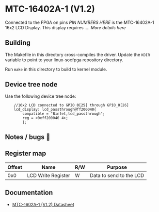# MTC-16402A-1 (V1.2)

Connected to the FPGA on pins *PIN NUMBERS HERE* is the MTC-16402A-1 16x2 LCD Display. This display requires *.... More details here*

## Building

The Makefile in this directory cross-compiles the driver. Update the `KDIR` variable to point to your linux-socfpga repository directory.

Run `make` in this directory to build to kernel module.

## Device tree node

Use the following device tree node:
```devicetree
    //16x2 LCD connected to GPIO_0[25] through GPIO_0[26]
    lcd_display: lcd_passthrough@ff200040{
        compatible = "Binfet,lcd_passthrough";
        reg = <0xff200040 4>;
        };
```

## Notes / bugs :bug:


## Register map


| Offset | Name               | R/W | Purpose                 |
| ------ | ------------------ | --- | ----------------------- |
| 0x0    | LCD Write Register | W   | Data to send to the LCD |


## Documentation

- [MTC-1602A-1 (V1.2) Datasheet](https://www.openhacks.com/uploadsproductos/eone-1602a1.pdf)

